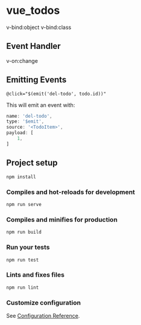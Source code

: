 # vue_todos

v-bind:object
v-bind:class

## Event Handler

v-on:change

## Emitting Events

`@click="$(emit('del-todo', todo.id))"`

This will emit an event with:

```javascript
name: 'del-todo',
type: '$emit',
source: '<TodoItem>',
payload: [
    1,
]
```

## Project setup

```
npm install
```

### Compiles and hot-reloads for development

```
npm run serve
```

### Compiles and minifies for production

```
npm run build
```

### Run your tests

```
npm run test
```

### Lints and fixes files

```
npm run lint
```

### Customize configuration

See [Configuration Reference](https://cli.vuejs.org/config/).
